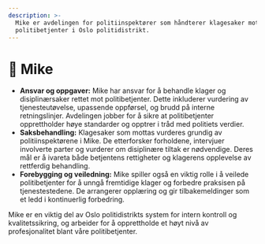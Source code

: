 ```yaml
---
description: >-
  Mike er avdelingen for politiinspektører som håndterer klagesaker mot
  politibetjenter i Oslo politidistrikt.
---
```


# 💼 Mike

* **Ansvar og oppgaver:** Mike har ansvar for å behandle klager og disiplinærsaker rettet mot politibetjenter. Dette inkluderer vurdering av tjenesteutøvelse, upassende oppførsel, og brudd på interne retningslinjer. Avdelingen jobber for å sikre at politibetjenter opprettholder høye standarder og opptrer i tråd med politiets verdier.
* **Saksbehandling:** Klagesaker som mottas vurderes grundig av politiinspektørene i Mike. De etterforsker forholdene, intervjuer involverte parter og vurderer om disiplinære tiltak er nødvendige. Deres mål er å ivareta både betjentens rettigheter og klagerens opplevelse av rettferdig behandling.
* **Forebygging og veiledning:** Mike spiller også en viktig rolle i å veilede politibetjenter for å unngå fremtidige klager og forbedre praksisen på tjenestestedene. De arrangerer opplæring og gir tilbakemeldinger som et ledd i kontinuerlig forbedring.

Mike er en viktig del av Oslo politidistrikts system for intern kontroll og kvalitetssikring, og arbeider for å opprettholde et høyt nivå av profesjonalitet blant våre politibetjenter.
